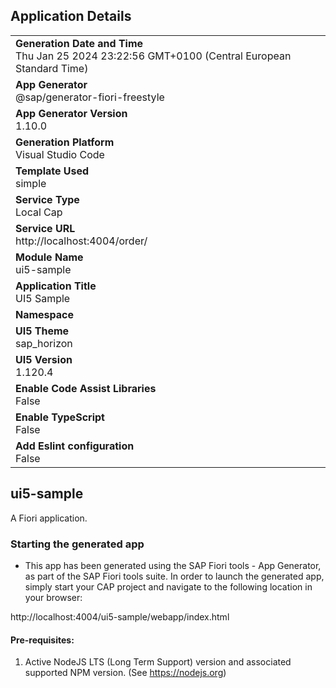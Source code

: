 ## Application Details
|               |
| ------------- |
|**Generation Date and Time**<br>Thu Jan 25 2024 23:22:56 GMT+0100 (Central European Standard Time)|
|**App Generator**<br>@sap/generator-fiori-freestyle|
|**App Generator Version**<br>1.10.0|
|**Generation Platform**<br>Visual Studio Code|
|**Template Used**<br>simple|
|**Service Type**<br>Local Cap|
|**Service URL**<br>http://localhost:4004/order/
|**Module Name**<br>ui5-sample|
|**Application Title**<br>UI5 Sample|
|**Namespace**<br>|
|**UI5 Theme**<br>sap_horizon|
|**UI5 Version**<br>1.120.4|
|**Enable Code Assist Libraries**<br>False|
|**Enable TypeScript**<br>False|
|**Add Eslint configuration**<br>False|

## ui5-sample

A Fiori application.

### Starting the generated app

-   This app has been generated using the SAP Fiori tools - App Generator, as part of the SAP Fiori tools suite.  In order to launch the generated app, simply start your CAP project and navigate to the following location in your browser:

http://localhost:4004/ui5-sample/webapp/index.html

#### Pre-requisites:

1. Active NodeJS LTS (Long Term Support) version and associated supported NPM version.  (See https://nodejs.org)


